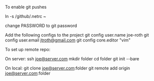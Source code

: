 To enable git pushes

ln -s /github/.netrc ~

change PASSWORD to git password

Add the following configs to the project
git config user.name joe-roth
git config user.email jtroth@gmail.com
git config core.editor "vim"

To set up remote repo:

On server:
    ssh joe@server.com
    mkdir folder
    cd folder
    git init --bare

On local:
    git clone joe@server.com:folder
    git remote add origin joe@server.com:folder



